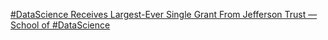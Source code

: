 [#DataScience Receives Largest-Ever Single Grant From Jefferson Trust — School of #DataScience](https://qi.tc/qi/110956)